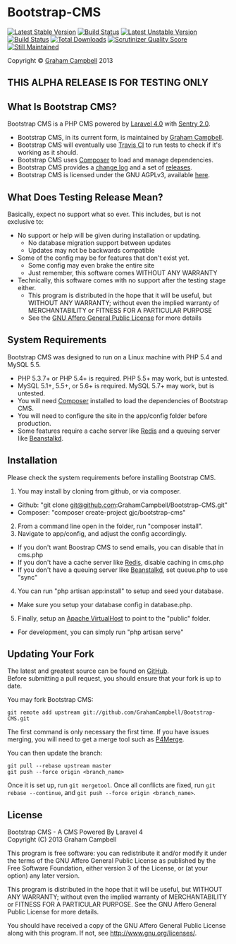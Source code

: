 Bootstrap-CMS
=============


[![Latest Stable Version](https://poser.pugx.org/gjc/bootstrap-cms/v/stable.png)](https://packagist.org/packages/gjc/bootstrap-cms)
[![Build Status](https://travis-ci.org/GrahamCampbell/Bootstrap-CMS.png?branch=master)](https://travis-ci.org/GrahamCampbell/Bootstrap-CMS)
[![Latest Unstable Version](https://poser.pugx.org/gjc/bootstrap-cms/v/unstable.png)](https://packagist.org/packages/gjc/bootstrap-cms)
[![Build Status](https://travis-ci.org/GrahamCampbell/Bootstrap-CMS.png?branch=develop)](https://travis-ci.org/GrahamCampbell/Bootstrap-CMS)
[![Total Downloads](https://poser.pugx.org/gjc/bootstrap-cms/downloads.png)](https://packagist.org/packages/gjc/bootstrap-cms)
[![Scrutinizer Quality Score](https://scrutinizer-ci.com/g/GrahamCampbell/Bootstrap-CMS/badges/quality-score.png?s=df19b33e11d486109decb5c9c78b1d7d049ddde6)](https://scrutinizer-ci.com/g/GrahamCampbell/Bootstrap-CMS/)
[![Still Maintained](http://stillmaintained.com/GrahamCampbell/Bootstrap-CMS.png)](http://stillmaintained.com/GrahamCampbell/Bootstrap-CMS)


Copyright © [Graham Campbell](https://github.com/GrahamCampbell) 2013  


## THIS ALPHA RELEASE IS FOR TESTING ONLY


## What Is Bootstrap CMS?

Bootstrap CMS is a PHP CMS powered by [Laravel 4.0](http://laravel.com) with [Sentry 2.0](http://docs.cartalyst.com/sentry-2).  

* Bootstrap CMS, in its current form, is maintained by [Graham Campbell](https://github.com/GrahamCampbell).  
* Bootstrap CMS will eventually use [Travis CI](https://travis-ci.org/GrahamCampbell/Bootstrap-CMS) to run tests to check if it's working as it should.  
* Bootstrap CMS uses [Composer](https://getcomposer.org) to load and manage dependencies.  
* Bootstrap CMS provides a [change log](https://github.com/GrahamCampbell/Bootstrap-CMS/blob/master/CHANGELOG.md) and a set of [releases](https://github.com/GrahamCampbell/Bootstrap-CMS/releases).  
* Bootstrap CMS is licensed under the GNU AGPLv3, available [here](https://github.com/GrahamCampbell/Bootstrap-CMS/blob/master/LICENSE.md).  


## What Does Testing Release Mean?

Basically, expect no support what so ever. This includes, but is not exclusive to:  

* No support or help will be given during installation or updating.  
  * No database migration support between updates
  * Updates may not be backwards compatible
* Some of the config may be for features that don't exist yet.  
  * Some config may even brake the entire site
  * Just remember, this software comes WITHOUT ANY WARRANTY
* Technically, this software comes with no support after the testing stage either.  
  * This program is distributed in the hope that it will be useful, but WITHOUT ANY WARRANTY; without even the implied warranty of MERCHANTABILITY or FITNESS FOR A PARTICULAR PURPOSE
  * See the [GNU Affero General Public License](http://www.gnu.org/licenses/agpl-3.0.html) for more details


## System Requirements

Bootstrap CMS was designed to run on a Linux machine with PHP 5.4 and MySQL 5.5.  

* PHP 5.3.7+ or PHP 5.4+ is required. PHP 5.5+ may work, but is untested.  
* MySQL 5.1+, 5.5+, or 5.6+ is required. MySQL 5.7+ may work, but is untested.  
* You will need [Composer](https://getcomposer.org) installed to load the dependencies of Bootstrap CMS.  
* You will need to configure the site in the app/config folder before production.  
* Some features require a cache server like [Redis](http://redis.io) and a queuing server like [Beanstalkd](http://kr.github.io/beanstalkd).  


## Installation

Please check the system requirements before installing Bootstrap CMS.  

1. You may install by cloning from github, or via composer.  
  * Github: "git clone git@github.com:GrahamCampbell/Bootstrap-CMS.git"
  * Composer: "composer create-project gjc/bootstrap-cms"
2. From a command line open in the folder, run "composer install".  
3. Navigate to app/config, and adjust the config accordingly.  
  * If you don't want Boostrap CMS to send emails, you can disable that in cms.php
  * If you don't have a cache server like [Redis](http://redis.io), disable caching in cms.php
  * If you don't have a queuing server like [Beanstalkd](http://kr.github.io/beanstalkd), set queue.php to use "sync"
4. You can run "php artisan app:install" to setup and seed your database.  
  * Make sure you setup your database config in database.php. 
5. Finally, setup an [Apache VirtualHost](http://httpd.apache.org/docs/current/vhosts/examples.html) to point to the "public" folder.
  * For development, you can simply run "php artisan serve"


## Updating Your Fork

The latest and greatest source can be found on [GitHub](https://github.com/GrahamCampbell/Bootstrap-CMS).  
Before submitting a pull request, you should ensure that your fork is up to date.  

You may fork Bootstrap CMS:  

    git remote add upstream git://github.com/GrahamCampbell/Bootstrap-CMS.git

The first command is only necessary the first time. If you have issues merging, you will need to get a merge tool such as [P4Merge](http://perforce.com/product/components/perforce_visual_merge_and_diff_tools).  

You can then update the branch:  

    git pull --rebase upstream master
    git push --force origin <branch_name>

Once it is set up, run `git mergetool`. Once all conflicts are fixed, run `git rebase --continue`, and `git push --force origin <branch_name>`.  


## License

Bootstrap CMS - A CMS Powered By Laravel 4  
Copyright (C) 2013  Graham Campbell  

This program is free software: you can redistribute it and/or modify it under the terms of the GNU Affero General Public License as published by the Free Software Foundation, either version 3 of the License, or (at your option) any later version.  

This program is distributed in the hope that it will be useful, but WITHOUT ANY WARRANTY; without even the implied warranty of MERCHANTABILITY or FITNESS FOR A PARTICULAR PURPOSE.  See the GNU Affero General Public License for more details.  
  
You should have received a copy of the GNU Affero General Public License along with this program.  If not, see http://www.gnu.org/licenses/.  
